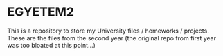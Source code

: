 # EGYETEM2
This is a repository to store my University files / 
homeworks / projects. These are the files from the second year (the original repo from first year was too bloated at this point...)
